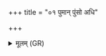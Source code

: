 +++
title = "०१ पुमान् पुंसो अधि"

+++
<details><summary>मूलम् (GR)</summary>

पुमान् पुंसो अधि तिष्ठ चर्म  
तत्र ह्वयस्व यतमा प्रिया ते ।  
यावन्ताव् अग्रे प्रथमं समेयथुस्  
तद् वां वयो यमराज्ये समानम् ॥
</details>